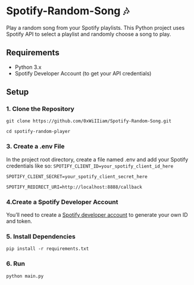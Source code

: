 # Spotify-Random-Song 🎶
Play a random song from your Spotify playlists. This Python project uses Spotify API to select a playlist and randomly choose a song to play.

## Requirements
- Python 3.x
- Spotify Developer Account (to get your API credentials)

## Setup

### 1. Clone the Repository 
```git clone https://github.com/0xWiIIiam/Spotify-Random-Song.git```

```cd spotify-random-player```

### 3. Create a .env File
In the project root directory, create a file named .env and add your Spotify credentials like so:
```SPOTIFY_CLIENT_ID=your_spotify_client_id_here```

```SPOTIFY_CLIENT_SECRET=your_spotify_client_secret_here```

```SPOTIFY_REDIRECT_URI=http://localhost:8888/callback```

### 4.Create a Spotify Developer Account
You’ll need to create a [Spotify developer account](https://developer.spotify.com/dashboard/applications) to generate your own ID and token.

### 5. Install Dependencies
```pip install -r requirements.txt```

### 6. Run
```python main.py```
